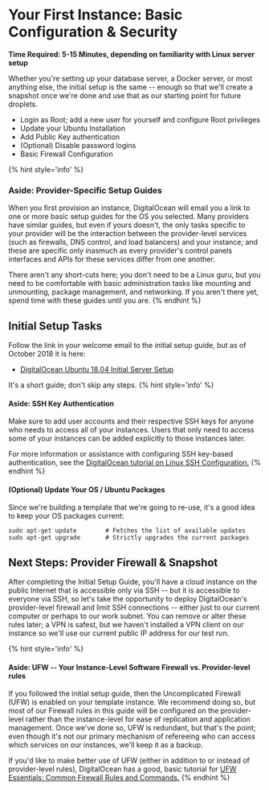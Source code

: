 # Your First Instance: Basic Configuration & Security

**Time Required: 5-15 Minutes, depending on familiarity with Linux server setup**

Whether you're setting up your database server, a Docker server, or most anything else, the initial setup is the same -- enough so that we'll create a snapshot once we're done and use that as our starting point for future droplets.

* Login as Root; add a new user for yourself and configure Root privileges
* Update your Ubuntu Installation
* Add Public Key authentication
* \(Optional\) Disable password logins
* Basic Firewall Configuration

{% hint style='info' %}
### Aside: Provider-Specific Setup Guides

 When you first provision an instance, DigitalOcean will email you a link to one or more basic setup guides for the OS you selected. Many providers have similar guides, but even if yours doesn't, the only tasks specific to your provider will be the interaction between the provider-level services \(such as firewalls, DNS control, and load balancers\) and your instance; and these are specific only inasmuch as every provider's control panels interfaces and APIs for these services differ from one another.

There aren't any short-cuts here; you don't need to be a Linux guru, but you need to be comfortable with basic administration tasks like mounting and unmounting, package management, and networking. If you aren't there yet, spend time with these guides until you are.
{% endhint %}
## Initial Setup Tasks

Follow the link in your welcome email to the initial setup guide, but as of October 2018 it is here:

* [DigitalOcean Ubuntu 18.04 Initial Server Setup](https://www.digitalocean.com/community/tutorials/initial-server-setup-with-ubuntu-18-04)

It's a short guide; don't skip any steps.
{% hint style='info' %}
#### Aside: SSH Key Authentication

 Make sure to add user accounts and their respective SSH keys for anyone who needs to access all of your instances. Users that only need to access some of your instances can be added explicitly to those instances later.

For more information or assistance with configuring SSH key-based authentication, see the [DigitalOcean tutorial on Linux SSH Configuration.](https://www.digitalocean.com/community/tutorials/how-to-configure-ssh-key-based-authentication-on-a-linux-server)
{% endhint %}
#### \(Optional\) Update Your OS / Ubuntu Packages

Since we're building a template that we're going to re-use, it's a good idea to keep your OS packages current:

```text
sudo apt-get update        # Fetches the list of available updates
sudo apt-get upgrade       # Strictly upgrades the current packages
```

## Next Steps: Provider Firewall & Snapshot

After completing the Initial Setup Guide, you'll have a cloud instance on the public Internet that is accessible only via SSH -- but it is accessible to everyone via SSH, so let's take the opportunity to deploy DigitalOcean's provider-level firewall and limit SSH connections -- either just to our current computer or perhaps to our work subnet. You can remove or alter these rules later; a VPN is safest, but we haven't installed a VPN client on our instance so we'll use our current public IP address for our test run.

{% hint style='info' %}
#### Aside: UFW -- Your Instance-Level Software Firewall vs. Provider-level rules

If you followed the initial setup guide, then the Uncomplicated Firewall \(UFW\) is enabled on your template instance. We recommend doing so, but most of our Firewall rules in this guide will be configured on the provider-level rather than the instance-level for ease of replication and application management. Once we've done so, UFW is redundant, but that's the point; even though it's not our primary mechanism of refereeing who can access which services on our instances, we'll keep it as a backup.

If you'd like to make better use of UFW \(either in addition to or instead of provider-level rules\), DigitalOcean has a good, basic tutorial for [UFW Essentials: Common Firewall Rules and Commands.](https://www.digitalocean.com/community/tutorials/ufw-essentials-common-firewall-rules-and-commands)
{% endhint %}
